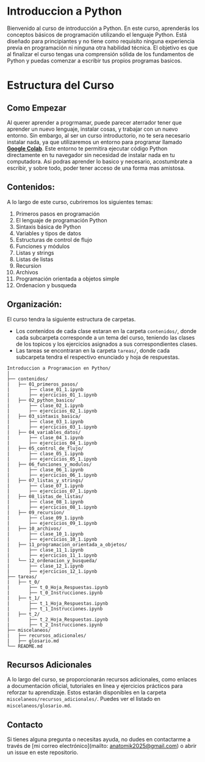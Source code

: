 # Introduccion a Python

Bienvenido al curso de introducción a Python. En este curso, aprenderás los conceptos básicos de programación utilizando el lenguaje Python. Está diseñado para principiantes y no tiene como requisito ninguna experiencia previa en programación ni ninguna otra habilidad técnica.
El objetivo es que al finalizar el curso tengas una comprensión sólida de los fundamentos de Python y puedas comenzar a escribir tus propios programas basicos.

# Estructura del Curso

## Como Empezar
Al querer aprender a progrmamar, puede parecer aterrador tener que aprender un nuevo lenguaje, instalar cosas, y trabajar con un nuevo entorno. Sin embargo, al ser un curso introductorio, no te sera necesario instalar nada, ya que utilizaremos un entorno para programar llamado [**Google Colab**](https://colab.research.google.com/). Este entorno te permitira ejecutar código Python directamente en tu navegador sin necesidad de instalar nada en tu computadora. Asi podras aprender lo basico y necesario, acostumbrate a escribir, y sobre todo, poder tener acceso de una forma mas amistosa.

## Contenidos:
A lo largo de este curso, cubriremos los siguientes temas:
1. Primeros pasos en programación
2. El lenguaje de programación Python
3. Sintaxis básica de Python
4. Variables y tipos de datos
5. Estructuras de control de flujo
6. Funciones y módulos
7. Listas y strings
8. Listas de listas
9. Recursion
10. Archivos
11. Programación orientada a objetos simple
12. Ordenacion y busqueda

## Organización:
El curso tendra la siguiente estructura de carpetas.
- Los contenidos de cada clase estaran en la carpeta `contenidos/`, donde cada subcarpeta corresponde a un tema del curso, teniendo las clases de los topicos y los ejercicios asignados a sus correspondientes clases.
- Las tareas se encontraran en la carpeta `tareas/`, donde cada subcarpeta tendra el respectivo enunciado y hoja de respuestas.

```
Introduccion a Programacion en Python/
│
├── contenidos/
|   ├── 01_primeros_pasos/
|       ├── clase_01_1.ipynb
|       ├── ejercicios_01_1.ipynb
|   ├── 02_python_basico/
|       ├── clase_02_1.ipynb
|       ├── ejercicios_02_1.ipynb
|   ├── 03_sintaxis_basica/
|       ├── clase_03_1.ipynb
|       ├── ejercicios_03_1.ipynb
|   ├── 04_variables_datos/
|       ├── clase_04_1.ipynb
|       ├── ejercicios_04_1.ipynb
|   ├── 05_control_de_flujo/
|       ├── clase_05_1.ipynb
|       ├── ejercicios_05_1.ipynb
|   ├── 06_funciones_y_modulos/
|       ├── clase_06_1.ipynb
|       ├── ejercicios_06_1.ipynb
|   ├── 07_listas_y_strings/
|       ├── clase_07_1.ipynb
|       ├── ejercicios_07_1.ipynb
|   ├── 08_listas_de_listas/
|       ├── clase_08_1.ipynb
|       ├── ejercicios_08_1.ipynb
|   ├── 09_recursion/
|       ├── clase_09_1.ipynb
|       ├── ejercicios_09_1.ipynb
|   ├── 10_archivos/
|       ├── clase_10_1.ipynb
|       ├── ejercicios_10_1.ipynb
|   ├── 11_programacion_orientada_a_objetos/
|       ├── clase_11_1.ipynb
|       ├── ejercicios_11_1.ipynb
|   └── 12_ordenacion_y_busqueda/
|       ├── clase_12_1.ipynb
|       ├── ejercicios_12_1.ipynb
├── tareas/
|   ├── t_0/
|       ├── t_0_Hoja_Respuestas.ipynb
|       ├── t_0_Instrucciones.ipynb
|   ├── t_1/
|       ├── t_1_Hoja_Respuestas.ipynb
|       ├── t_1_Instrucciones.ipynb
|   ├── t_2/
|       ├── t_2_Hoja_Respuestas.ipynb
|       ├── t_2_Instrucciones.ipynb
├── miscelaneos/
|   ├── recursos_adicionales/
|   ├── glosario.md
└── README.md
```

## Recursos Adicionales
A lo largo del curso, se proporcionarán recursos adicionales, como enlaces a documentación oficial, tutoriales en línea y ejercicios prácticos para reforzar tu aprendizaje. Estos estarán disponibles en la carpeta `miscelaneos/recursos_adicionales/`. Puedes ver el listado en `miscelaneos/glosario.md`.

## Contacto
Si tienes alguna pregunta o necesitas ayuda, no dudes en contactarme a través de [mi correo electrónico](mailto: anatomik2025@gmail.com) o abrir un issue en este repositorio.